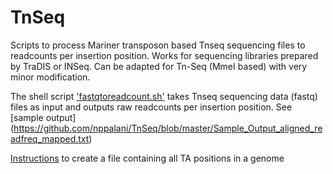 # TnSeq
Scripts to process Mariner transposon based Tnseq sequencing files to readcounts per insertion position. Works for sequencing libraries prepared by TraDIS or INSeq. Can be adapted for Tn-Seq (MmeI based) with very minor modification.

The shell script ['fastqtoreadcount.sh'](https://github.com/nppalani/TnSeq/blob/master/fastqtoreadcount.sh) takes Tnseq sequencing data (fastq) files as input and outputs raw readcounts per insertion position. See [sample output] (https://github.com/nppalani/TnSeq/blob/master/Sample_Output_aligned_readfreq_mapped.txt)

[Instructions](https://github.com/nppalani/TnSeq/blob/master/TA_position_list.md) to create a file containing all TA positions in a genome 
